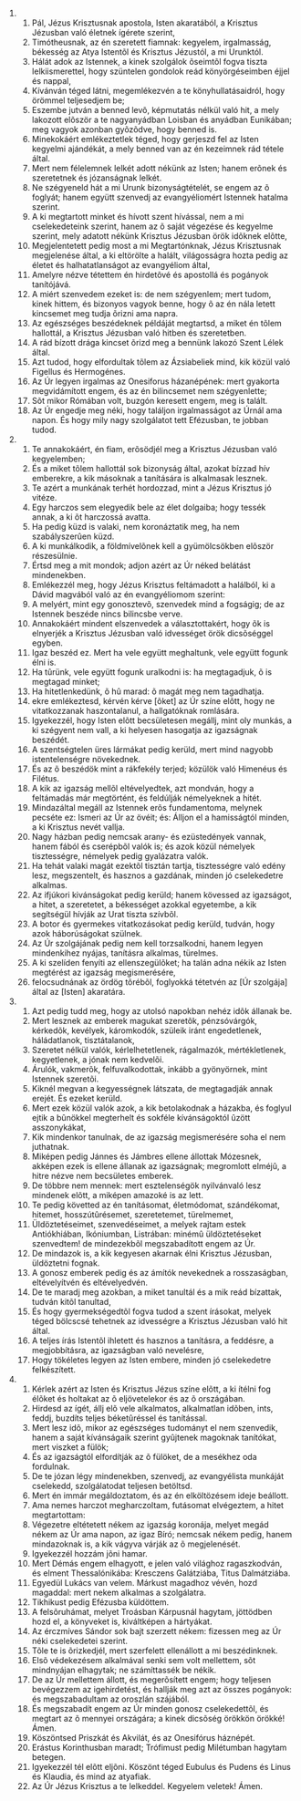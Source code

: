 <ol>
  <li>
    <ol>
      <li>Pál, Jézus Krisztusnak apostola, Isten  akaratából, a Krisztus Jézusban való életnek ígérete szerint,</li>
      <li>Timótheusnak, az én szeretett fiamnak: kegyelem, irgalmasság, békesség az Atya Istentõl és Krisztus Jézustól, a mi Urunktól.</li>
      <li>Hálát adok az Istennek, a kinek szolgálok õseimtõl fogva tiszta lelkiismerettel, hogy  szüntelen gondolok reád könyörgéseimben éjjel és nappal,</li>
      <li>Kívánván téged látni, megemlékezvén a te könyhullatásaidról, hogy örömmel teljesedjem be;</li>
      <li>Eszembe jutván a benned levõ, képmutatás nélkül való hit, a mely lakozott elõször a te nagyanyádban Loisban és anyádban Eunikában; meg  vagyok azonban gyõzõdve, hogy benned is.</li>
      <li>Minekokáért emlékeztetlek téged, hogy gerjeszd fel  az Isten kegyelmi ajándékát, a mely benned van az én kezeimnek rád tétele által.</li>
      <li>Mert nem félelemnek lelkét  adott nékünk az Isten; hanem erõnek és szeretetnek és józanságnak lelkét.</li>
      <li>Ne szégyeneld hát a mi Urunk bizonyságtételét,  se engem az õ foglyát; hanem együtt szenvedj az evangyéliomért Istennek hatalma szerint.</li>
      <li>A ki megtartott minket és hívott szent hívással, nem a mi cselekedeteink szerint,  hanem az õ saját végezése és kegyelme szerint, mely adatott nékünk Krisztus Jézusban örök idõknek elõtte,</li>
      <li>Megjelentetett  pedig most a mi Megtartónknak, Jézus Krisztusnak megjelenése által, a ki eltörölte a halált,  világosságra hozta pedig az életet és halhatatlanságot  az evangyéliom által,</li>
      <li>Amelyre nézve tétettem én hirdetõvé és apostollá és pogányok tanítójává.</li>
      <li>A miért szenvedem ezeket is: de nem szégyenlem; mert tudom, kinek hittem, és bizonyos vagyok benne, hogy õ az én nála letett kincsemet meg tudja õrizni ama napra.</li>
      <li>Az egészséges beszédeknek példáját megtartsd, a miket én tõlem hallottál, a Krisztus Jézusban való hitben és szeretetben.</li>
      <li>A rád bízott drága kincset  õrizd meg a bennünk lakozó Szent Lélek által.</li>
      <li>Azt tudod, hogy elfordultak tõlem az Ázsiabeliek mind, kik közül való Figellus és Hermogénes.</li>
      <li>Az Úr legyen irgalmas az Onesiforus házanépének: mert gyakorta megvidámított engem, és az én bilincsemet  nem szégyenlette;</li>
      <li>Sõt mikor Rómában volt, buzgón keresett engem, meg is talált.</li>
      <li>Az Úr engedje meg néki, hogy találjon irgalmasságot az Úrnál ama napon. És  hogy mily nagy szolgálatot tett Efézusban, te jobban tudod.</li>
    </ol>
  </li>
  <li>
    <ol>
      <li>Te annakokáért, én fiam, erõsödjél meg a Krisztus Jézusban való kegyelemben;</li>
      <li>És a miket tõlem hallottál sok bizonyság által, azokat bízzad hív emberekre,  a kik másoknak a tanítására is alkalmasak lesznek.</li>
      <li>Te azért a munkának terhét hordozzad, mint a Jézus Krisztus jó vitéze.</li>
      <li>Egy harczos sem elegyedik bele az élet dolgaiba; hogy tessék annak, a ki õt harczossá avatta.</li>
      <li>Ha pedig küzd is valaki, nem koronáztatik meg, ha nem szabályszerûen küzd.</li>
      <li>A ki munkálkodik, a földmívelõnek kell a gyümölcsökben elõször részesülnie.</li>
      <li>Értsd meg a mit mondok; adjon azért az Úr néked belátást mindenekben.</li>
      <li>Emlékezzél meg, hogy Jézus Krisztus feltámadott a halálból, ki a Dávid magvából való az én evangyéliomom szerint:</li>
      <li>A melyért, mint egy gonosztevõ, szenvedek mind a fogságig; de az Istennek beszéde nincs bilincsbe verve.</li>
      <li>Annakokáért mindent elszenvedek a választottakért,  hogy õk is elnyerjék a Krisztus Jézusban való idvességet örök dicsõséggel egyben.</li>
      <li>Igaz beszéd ez. Mert ha vele együtt meghaltunk, vele együtt fogunk élni is.</li>
      <li>Ha tûrünk, vele együtt fogunk uralkodni is: ha megtagadjuk, õ is megtagad minket;</li>
      <li>Ha hitetlenkedünk, õ hû marad: õ  magát meg nem tagadhatja.</li>
      <li>ekre emlékeztesd, kérvén kérve [õket] az Úr színe elõtt, hogy ne vitatkozzanak haszontalanul, a hallgatóknak romlására.</li>
      <li>Igyekezzél, hogy Isten elõtt becsületesen megállj, mint oly munkás, a ki szégyent nem vall, a ki helyesen hasogatja az igazságnak beszédét.</li>
      <li>A szentségtelen üres lármákat pedig kerüld, mert mind nagyobb istentelenségre növekednek.</li>
      <li>És az õ beszédök mint a rákfekély terjed; közülök való Himenéus és Filétus.</li>
      <li>A kik az igazság mellõl eltévelyedtek,  azt mondván, hogy a feltámadás már megtörtént, és feldúlják némelyeknek a hitét.</li>
      <li>Mindazáltal megáll az Istennek erõs fundamentoma, melynek pecséte ez: Ismeri az Úr az övéit; és: Álljon el a hamisságtól minden, a ki Krisztus nevét vallja.</li>
      <li>Nagy házban pedig nemcsak arany- és ezüstedények vannak, hanem fából és cserépbõl valók is; és azok közül némelyek tisztességre, némelyek pedig gyalázatra valók.</li>
      <li>Ha tehát valaki magát ezektõl tisztán tartja, tisztességre való edény lesz, megszentelt, és hasznos a gazdának, minden jó cselekedetre alkalmas.</li>
      <li>Az ifjúkori kivánságokat pedig kerüld; hanem kövessed az igazságot, a hitet, a szeretetet, a békességet azokkal egyetembe, a kik segítségül hívják az Urat tiszta szívbõl.</li>
      <li>A botor és gyermekes vitatkozásokat pedig kerüld, tudván, hogy azok háborúságokat szülnek.</li>
      <li>Az Úr szolgájának pedig nem kell torzsalkodni, hanem legyen mindenkihez nyájas, tanításra alkalmas, türelmes.</li>
      <li>A ki szelíden fenyíti az ellenszegülõket; ha talán adna nékik az Isten megtérést az igazság megismerésére,</li>
      <li>felocsudnának az ördög tõrébõl, foglyokká tétetvén az [Úr szolgája] által az [Isten] akaratára.</li>
    </ol>
  </li>
  <li>
    <ol>
      <li>Azt pedig tudd meg, hogy az utolsó napokban nehéz idõk állanak be.</li>
      <li>Mert lesznek az emberek magukat szeretõk, pénzsóvárgók, kérkedõk, kevélyek, káromkodók,  szüleik iránt engedetlenek, háládatlanok, tisztátalanok,</li>
      <li>Szeretet nélkül valók, kérlelhetetlenek, rágalmazók, mértékletlenek, kegyetlenek, a jónak nem kedvelõi.</li>
      <li>Árulók, vakmerõk, felfuvalkodottak, inkább a gyönyörnek, mint Istennek szeretõi.</li>
      <li>Kiknél megvan a kegyességnek látszata,  de megtagadják annak erejét. És ezeket kerüld.</li>
      <li>Mert ezek közül valók azok, a kik betolakodnak a házakba, és foglyul ejtik a bûnökkel megterhelt és sokféle kívánságoktól ûzött asszonykákat,</li>
      <li>Kik mindenkor tanulnak, de az igazság megismerésére soha el nem juthatnak.</li>
      <li>Miképen pedig Jánnes és Jámbres ellene állottak Mózesnek,  akképen ezek is ellene állanak az igazságnak; megromlott elméjû, a hitre nézve nem becsületes emberek.</li>
      <li>De többre nem mennek: mert esztelenségök nyilvánvaló lesz mindenek elõtt, a miképen amazoké is az lett.</li>
      <li>Te pedig követted az én tanításomat, életmódomat, szándékomat,  hitemet, hosszútûrésemet, szeretetemet, türelmemet,</li>
      <li>Üldöztetéseimet, szenvedéseimet, a melyek rajtam estek  Antiókhiában, Ikóniumban, Listrában: minémû üldöztetéseket szenvedtem! de mindezekbõl megszabadított engem az Úr.</li>
      <li>De mindazok is, a kik kegyesen akarnak élni Krisztus Jézusban,  üldöztetni fognak.</li>
      <li>A gonosz emberek pedig és az ámítók nevekednek a rosszaságban, eltévelyítvén és eltévelyedvén.</li>
      <li>De te maradj meg azokban, a miket tanultál és a mik reád bízattak, tudván kitõl  tanultad,</li>
      <li>És hogy gyermekségedtõl fogva tudod a szent írásokat, melyek téged bölcscsé tehetnek az idvességre a Krisztus Jézusban való hit által.</li>
      <li>A teljes írás  Istentõl ihletett és hasznos a tanításra, a feddésre, a megjobbításra, az igazságban való nevelésre,</li>
      <li>Hogy tökéletes legyen az Isten embere, minden jó cselekedetre felkészített.</li>
    </ol>
  </li>
  <li>
    <ol>
      <li>Kérlek azért az Isten és Krisztus Jézus színe elõtt,  a ki ítélni fog élõket és holtakat az õ eljövetelekor és az õ országában.</li>
      <li>Hirdesd az ígét, állj  elõ vele alkalmatos, alkalmatlan idõben, ints, feddj, buzdíts teljes béketûréssel és tanítással.</li>
      <li>Mert lesz idõ, mikor az egészséges tudományt el nem szenvedik, hanem a saját kívánságaik szerint gyûjtenek magoknak tanítókat, mert viszket a fülök;</li>
      <li>És az igazságtól elfordítják az õ fülöket, de a mesékhez oda fordulnak.</li>
      <li>De te józan légy mindenekben, szenvedj, az evangyélista munkáját cselekedd, szolgálatodat teljesen betöltsd.</li>
      <li>Mert én immár megáldoztatom, és az én elköltözésem ideje beállott.</li>
      <li>Ama nemes harczot megharczoltam, futásomat  elvégeztem, a hitet megtartottam:</li>
      <li>Végezetre eltétetett nékem az igazság  koronája, melyet megád nékem az Úr ama napon, az igaz Bíró; nemcsak  nékem pedig, hanem mindazoknak is, a kik vágyva várják az õ megjelenését.</li>
      <li>Igyekezzél hozzám jõni hamar.</li>
      <li>Mert Démás  engem elhagyott, e jelen való világhoz ragaszkodván, és elment Thessalónikába: Kresczens Galátziába, Titus Dalmátziába.</li>
      <li>Egyedül Lukács van velem. Márkust magadhoz vévén, hozd magaddal: mert nekem alkalmas a szolgálatra.</li>
      <li>Tikhikust  pedig Efézusba küldöttem.</li>
      <li>A felsõruhámat, melyet Troásban Kárpusnál hagytam, jöttödben hozd el, a könyveket is, kiváltképen a hártyákat.</li>
      <li>Az érczmíves Sándor sok bajt szerzett nékem: fizessen meg az Úr néki cselekedetei szerint.</li>
      <li>Tõle te is õrizkedjél, mert szerfelett ellenállott a mi beszédinknek.</li>
      <li>Elsõ védekezésem alkalmával senki sem volt mellettem, sõt mindnyájan elhagytak; ne számíttassék be nékik.</li>
      <li>De az Úr mellettem állott, és megerõsített engem; hogy teljesen bevégezzem az igehirdetést, és hallják meg azt az összes pogányok: és megszabadultam az oroszlán szájából.</li>
      <li>És megszabadít engem az Úr minden gonosz cselekedettõl, és megtart az õ mennyei országára; a kinek dicsõség örökkön örökké! Ámen.</li>
      <li>Köszöntsed Priszkát és Akvilát, és az Onesifórus háznépét.</li>
      <li>Erástus Korinthusban maradt; Trófimust pedig Milétumban hagytam betegen.</li>
      <li>Igyekezzél tél elõtt eljõni. Köszönt téged Eubulus és Pudens és Linus és Klaudia, és mind az atyafiak.</li>
      <li>Az Úr Jézus Krisztus a te lelkeddel. Kegyelem veletek! Ámen.</li>
    </ol>
  </li>
</ol>